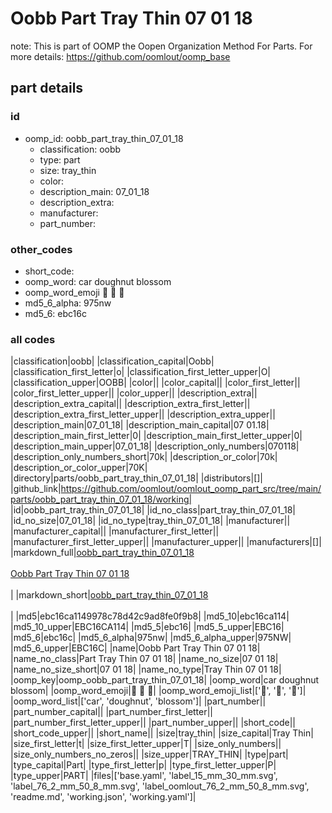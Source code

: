 # Oobb Part Tray Thin 07 01 18  

note: This is part of OOMP the Oopen Organization Method For Parts. For more details: https://github.com/oomlout/oomp_base

##  part details





### id
* oomp_id: oobb_part_tray_thin_07_01_18
  * classification: oobb
  * type: part
  * size: tray_thin
  * color: 
  * description_main: 07_01_18
  * description_extra: 
  * manufacturer: 
  * part_number: 

### other_codes
* short_code: 
* oomp_word: car doughnut blossom
* oomp_word_emoji :car: :doughnut: :blossom:
* md5_6_alpha: 975nw
* md5_6: ebc16c

### all codes 
|classification|oobb|
|classification_capital|Oobb|
|classification_first_letter|o|
|classification_first_letter_upper|O|
|classification_upper|OOBB|
|color||
|color_capital||
|color_first_letter||
|color_first_letter_upper||
|color_upper||
|description_extra||
|description_extra_capital||
|description_extra_first_letter||
|description_extra_first_letter_upper||
|description_extra_upper||
|description_main|07_01_18|
|description_main_capital|07 01.18|
|description_main_first_letter|0|
|description_main_first_letter_upper|0|
|description_main_upper|07_01_18|
|description_only_numbers|070118|
|description_only_numbers_short|70k|
|description_or_color|70k|
|description_or_color_upper|70K|
|directory|parts/oobb_part_tray_thin_07_01_18|
|distributors|[]|
|github_link|https://github.com/oomlout/oomlout_oomp_part_src/tree/main/parts/oobb_part_tray_thin_07_01_18/working|
|id|oobb_part_tray_thin_07_01_18|
|id_no_class|part_tray_thin_07_01_18|
|id_no_size|07_01_18|
|id_no_type|tray_thin_07_01_18|
|manufacturer||
|manufacturer_capital||
|manufacturer_first_letter||
|manufacturer_first_letter_upper||
|manufacturer_upper||
|manufacturers|[]|
|markdown_full|[oobb_part_tray_thin_07_01_18](https://github.com/oomlout/oomlout_oomp_part_src/tree/main/parts/oobb_part_tray_thin_07_01_18/working)<br>[](https://github.com/oomlout/oomlout_oomp_part_src/tree/main/parts/oobb_part_tray_thin_07_01_18/working)<br>[Oobb Part Tray Thin 07 01 18](https://github.com/oomlout/oomlout_oomp_part_src/tree/main/parts/oobb_part_tray_thin_07_01_18/working)<br><br>|
|markdown_short|[oobb_part_tray_thin_07_01_18](https://github.com/oomlout/oomlout_oomp_part_src/tree/main/parts/oobb_part_tray_thin_07_01_18/working)<br><br>|
|md5|ebc16ca1149978c78d42c9ad8fe0f9b8|
|md5_10|ebc16ca114|
|md5_10_upper|EBC16CA114|
|md5_5|ebc16|
|md5_5_upper|EBC16|
|md5_6|ebc16c|
|md5_6_alpha|975nw|
|md5_6_alpha_upper|975NW|
|md5_6_upper|EBC16C|
|name|Oobb Part Tray Thin 07 01 18|
|name_no_class|Part Tray Thin 07 01 18|
|name_no_size|07 01 18|
|name_no_size_short|07 01 18|
|name_no_type|Tray Thin 07 01 18|
|oomp_key|oomp_oobb_part_tray_thin_07_01_18|
|oomp_word|car doughnut blossom|
|oomp_word_emoji|:car: :doughnut: :blossom:|
|oomp_word_emoji_list|[':car:', ':doughnut:', ':blossom:']|
|oomp_word_list|['car', 'doughnut', 'blossom']|
|part_number||
|part_number_capital||
|part_number_first_letter||
|part_number_first_letter_upper||
|part_number_upper||
|short_code||
|short_code_upper||
|short_name||
|size|tray_thin|
|size_capital|Tray Thin|
|size_first_letter|t|
|size_first_letter_upper|T|
|size_only_numbers||
|size_only_numbers_no_zeros||
|size_upper|TRAY_THIN|
|type|part|
|type_capital|Part|
|type_first_letter|p|
|type_first_letter_upper|P|
|type_upper|PART|
|files|['base.yaml', 'label_15_mm_30_mm.svg', 'label_76_2_mm_50_8_mm.svg', 'label_oomlout_76_2_mm_50_8_mm.svg', 'readme.md', 'working.json', 'working.yaml']|
